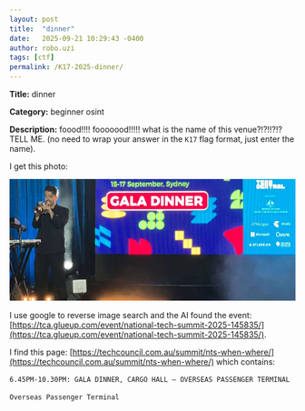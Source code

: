 ```yaml
---
layout: post
title:  "dinner"
date:   2025-09-21 10:29:43 -0400
author: robo.uzi
tags: [ctf]
permalink: /K17-2025-dinner/
---
```


**Title:** dinner

**Category:** beginner osint

**Description:** foood!!!! fooooood!!!!! what is the name of this venue?!?!!?!? TELL ME. (no need to wrap your answer in the `K17` flag format, just enter the name).

I get this photo:

![Alt text](/images/location.png)

I use google to reverse image search and the AI found the event: [https://tca.glueup.com/event/national-tech-summit-2025-145835/](https://tca.glueup.com/event/national-tech-summit-2025-145835/). 

I find this page: [https://techcouncil.com.au/summit/nts-when-where/](https://techcouncil.com.au/summit/nts-when-where/) which contains:
```text
6.45PM-10.30PM: GALA DINNER, CARGO HALL – OVERSEAS PASSENGER TERMINAL
```

`Overseas Passenger Terminal`